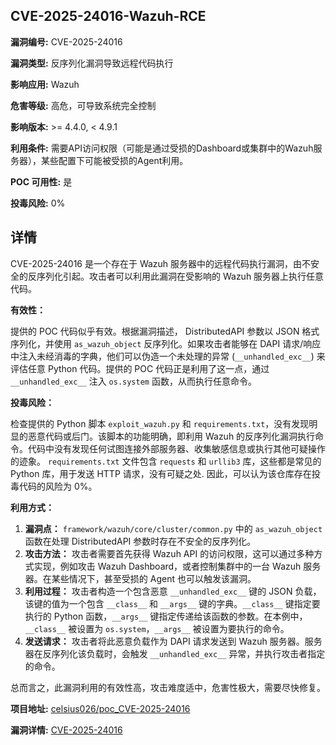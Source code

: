 ## CVE-2025-24016-Wazuh-RCE

**漏洞编号:** CVE-2025-24016

**漏洞类型:** 反序列化漏洞导致远程代码执行

**影响应用:** Wazuh

**危害等级:** 高危，可导致系统完全控制

**影响版本:** >= 4.4.0, < 4.9.1

**利用条件:** 需要API访问权限（可能是通过受损的Dashboard或集群中的Wazuh服务器），某些配置下可能被受损的Agent利用。

**POC 可用性:** 是

**投毒风险:** 0%

## 详情

CVE-2025-24016 是一个存在于 Wazuh 服务器中的远程代码执行漏洞，由不安全的反序列化引起。攻击者可以利用此漏洞在受影响的 Wazuh 服务器上执行任意代码。

**有效性：**

提供的 POC 代码似乎有效。根据漏洞描述， DistributedAPI 参数以 JSON 格式序列化，并使用 `as_wazuh_object` 反序列化。如果攻击者能够在 DAPI 请求/响应中注入未经消毒的字典，他们可以伪造一个未处理的异常 (`__unhandled_exc__`) 来评估任意 Python 代码。提供的 POC 代码正是利用了这一点，通过 `__unhandled_exc__` 注入 `os.system` 函数，从而执行任意命令。

**投毒风险：**

检查提供的 Python 脚本 `exploit_wazuh.py` 和 `requirements.txt`，没有发现明显的恶意代码或后门。该脚本的功能明确，即利用 Wazuh 的反序列化漏洞执行命令。代码中没有发现任何试图连接外部服务器、收集敏感信息或执行其他可疑操作的迹象。
 `requirements.txt` 文件包含 `requests` 和 `urllib3` 库，这些都是常见的 Python 库，用于发送 HTTP 请求，没有可疑之处. 因此，可以认为该仓库存在投毒代码的风险为 0%。

**利用方式：**

1.  **漏洞点：** `framework/wazuh/core/cluster/common.py` 中的 `as_wazuh_object` 函数在处理 DistributedAPI 参数时存在不安全的反序列化。
2.  **攻击方法：** 攻击者需要首先获得 Wazuh API 的访问权限，这可以通过多种方式实现，例如攻击 Wazuh Dashboard，或者控制集群中的一台 Wazuh 服务器。在某些情况下，甚至受损的 Agent 也可以触发该漏洞。
3.  **利用过程：** 攻击者构造一个包含恶意 `__unhandled_exc__` 键的 JSON 负载，该键的值为一个包含 `__class__` 和 `__args__` 键的字典。`__class__` 键指定要执行的 Python 函数，`__args__` 键指定传递给该函数的参数。在本例中，`__class__` 被设置为 `os.system`，`__args__` 被设置为要执行的命令。
4.  **发送请求：** 攻击者将此恶意负载作为 DAPI 请求发送到 Wazuh 服务器。服务器在反序列化该负载时，会触发 `__unhandled_exc__` 异常，并执行攻击者指定的命令。

总而言之，此漏洞利用的有效性高，攻击难度适中，危害性极大，需要尽快修复。

**项目地址:** [celsius026/poc_CVE-2025-24016](https://github.com/celsius026/poc_CVE-2025-24016)

**漏洞详情:** [CVE-2025-24016](https://nvd.nist.gov/vuln/detail/CVE-2025-24016)